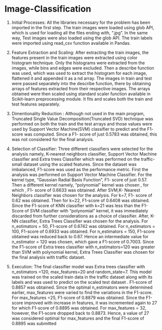 # Image-Classification
1. Initial Processes: All the libraries necessary for the problem has been imported in the first step. The train images were loaded using glob API, which is used for loading all the files ending with, “.jpg”. In the same way, Test images were also loaded using the glob API. The train labels were imported using read_csv function available in Pandas.

2. Feature Extraction and Scaling: After extracting the train images, the features present in the train images were extracted using color histogram technique. Only the histograms were extracted from the images, while bins and edges were excluded. Then a describe function was used, which was used to extract the histogram for each image, flattened it and appended it as a nd array. The images in train and test were passed separately into the describe function, there by obtaining arrays of features extracted from their respective images. The arrays obtained were then scaled using standard scaler function available in Scikit-learn preprocessing module. It fits and scales both the train and test features separately.

3. Dimentionality Reduction : Although not used in the main program, Truncated Single Value Decomposition(Truncated SVD) technique was performed on both the train and the test arrays and those values were used by Support Vector Machine(SVM) classifier to predict and the F1- score was computed. Since a F1- score of just 0.5783 was obtained, this was not considered for the final analysis.

4. Selection of Classifier: Three different classifiers were selected for the analysis namely, K-nearest neighbors classifier, Support Vector Machine classifier and Extra trees Classifier which was performed on the traffic-small dataset using the scaled features. Since the dataset was imbalanced, F1-score was used as the performance metric. First the analysis was performed on Support Vector Machine Classifier. For the kernel type, “Gaussian Radial Basis Function”, F1- score of just 0.57. Then a different kernel namely, “polynomial” kernel was chosen , for which , F1- score of 0.6633 was obtained.
      After SVM,K- Nearest Neighbors classifier was chosen for the analysis. For k=7, F1- score of 0.62 was obtained. Then for k=22, F1-score of 0.6408 was obtained. Since the F1-score of KNN
classifier with k=21 was less than the F1-Score of SVM classifier with “polynomial” kernel, it was immediately discarded from further considerations as a choice of classifier.
      After, K-NN classifier, Extra Trees Classifier was chosen for the analysis. For n_estimators = 50, F1-score of 0.6742 was obtained. For n_estimators = 100, F1-score of 0.6933 was obtained. For n_estimators = 150, F1-score obtained was reduced back to 0.67. Hence an intermediate value for n_estimator = 120 was chosen, which gave a F1-score of 0.7003.
Since the F1-score of Extra trees classifier with n_estimators=120 was greater than SVM with polynomial kernel, Extra Trees Classifier was chosen for the final analysis with traffic dataset.

5. Execution: The final classifier model was Extra trees classifier with n_estimators =120, max_features=20 and random_state=7. This model was trained on the scaled train data in the traffic dataset along with its labels and was used to predict on the scaled test dataset . F1-score of 0.8857 was obtained. Since the optimal n_estimators were determined earlier, max_features were varied to find the variations in the F1-score. For max_features =25, F1-score of 0.8879 was obtained. Since the F1-score improved with increase in features, it was incremented again to 27 for which F1-score of 0.8895 was obtained. For max_features = 32, however, the F1-score dropped back to 0.8873. Hence, a value of 27 was considered optimal for max_features and the final F1-score of 0.8895 was submitted
